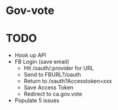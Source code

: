 # Gov-vote

# TODO
- Hook up API
- FB Login (save email)
  - Hit /oauth/:provider for URL
  - Send to FBURL?/oauth
  - Return to /oauth?Accesstoken=xxx
  - Save Access Token
  - Redirect to ca.gov.vote
- Populate 5 issues

